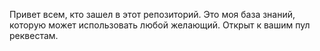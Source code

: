 
Привет всем, кто зашел в этот репозиторий. Это моя база знаний, которую может использовать любой желающий. Открыт к вашим пул реквестам.